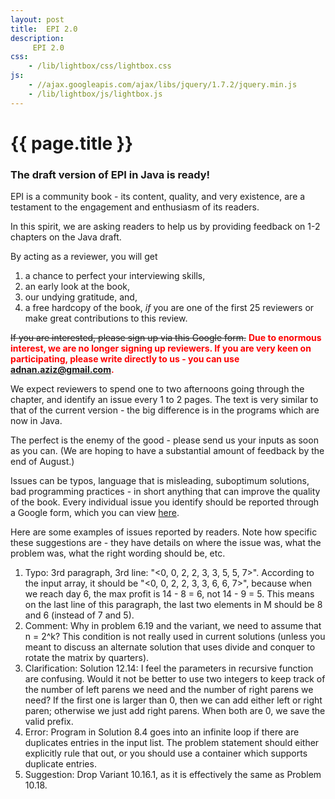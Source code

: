 ```yaml
---
layout: post
title:  EPI 2.0 
description:
     EPI 2.0
css:
    - /lib/lightbox/css/lightbox.css
js:
    - //ajax.googleapis.com/ajax/libs/jquery/1.7.2/jquery.min.js
    - /lib/lightbox/js/lightbox.js
---
```


{{ page.title }}
================

<h3>The draft version of EPI in Java is ready!</h3>

EPI is a community book - its content, quality, and very existence,
are a testament to the engagement and enthusiasm of its readers.

In this spirit, we are asking readers to help us by providing
feedback on 1-2 chapters on the Java draft.

By acting as a reviewer, you will get 
<ol>
<li>a chance to perfect your interviewing skills,
<li> an early look at the book, 
<li> our undying gratitude, and, 
<li> a free hardcopy of the book, <em>if</em> you are one of the first 25 reviewers or make great contributions to this review.
</ol>

<del>If you are interested, please sign up via this <!--<a href="http://goo.gl/forms/a9CsMJFXbn">-->Google form<!--</a>-->.</del>
<font color="red"><b>Due to enormous interest, we are no longer signing up reviewers. If you are very keen on participating, 
please write directly to us - you can use adnan.aziz@gmail.com.</b></font>

We expect reviewers to spend one to two afternoons going through
the chapter, and identify an issue every 1 to 2 pages. The text is very similar to that of
the current version - the big difference is in the programs which are now in Java. 

The perfect is the enemy of the good - please send us your inputs as soon as you can. (We are hoping
to have a substantial amount of feedback by the end of August.)

Issues can be typos, language that is misleading, suboptimum solutions, bad programming practices - in short
anything that can improve the quality of the book.
Every individual issue you identify should be reported through a Google form, which you
can view <a href="http://goo.gl/forms/x0DJqUcP6e">here</a>.

Here are some examples of issues reported by readers.
Note how specific these suggestions are - they have details on where the issue was, what the problem was, what the right wording should be, etc.
<ol>
<li> Typo: 3rd paragraph, 3rd line: "<0, 0, 2, 2, 3, 3, 5, 5, 7>". According to the input array, it should be "<0, 0, 2, 2, 3, 3, 6, 6, 7>", because when we reach day 6, the max profit is 14 - 8 = 6, not 14 - 9 = 5.
This means on the last line of this paragraph, the last two elements in M should be 8 and 6 (instead of 7 and 5).
<li> Comment: Why in problem 6.19 and the variant, we need to assume that n = 2^k? This condition is not really used in current solutions (unless you meant to discuss an alternate solution that uses divide and conquer to rotate the matrix by quarters).
<li> Clarification: Solution 12.14: I feel the parameters in recursive function are confusing. Would it not be better to use two integers to keep track of the number of left parens we need and the number of right parens we need? If the first one is larger than 0, then we can add either left or right paren; otherwise we just add right parens. When both are 0, we save the valid prefix.  
<li> Error: Program in Solution 8.4 goes into an infinite loop
if there are duplicates entries in the input list. The problem statement should either explicitly
rule that out, or you should use a container which supports duplicate entries.
<li> Suggestion: Drop Variant 10.16.1, as it is effectively the same as Problem 10.18.
</ol>
